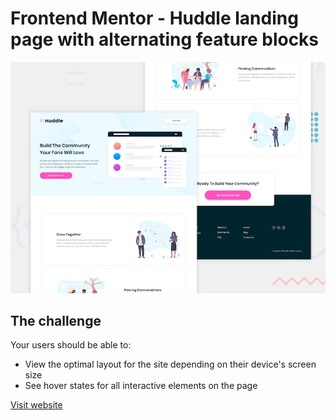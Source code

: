 # Frontend Mentor - Huddle landing page with alternating feature blocks

![Design preview for the Huddle landing page with alternating feature blocks coding challenge](./design/desktop-preview.jpg)

## The challenge

Your users should be able to: 

- View the optimal layout for the site depending on their device's screen size
- See hover states for all interactive elements on the page

<a href="https://wellington-damasio.github.io/Huddle-Landing-Page/">Visit website</a>


